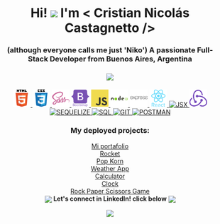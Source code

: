 <h1 align="center">
    Hi! 
    <img 
    src="https://raw.githubusercontent.com/MartinHeinz/MartinHeinz/master/wave.gif" 
    width='50'> 
    I'm < Cristian Nicolás Castagnetto />
</h1>
<h3 align="center">
    (although everyone calls me just 'Niko') A passionate Full-Stack Developer from Buenos Aires, Argentina
</h3>

<h3 align="center">
    <img 
    src="https://media2.giphy.com/media/QssGEmpkyEOhBCb7e1/giphy.gif?cid=ecf05e47a0n3gi1bfqntqmob8g9aid1oyj2wr3ds3mg700bl&rid=giphy.gif" 
    width='32'>
</h3>

<p align="center" display="hidden"> 
    <a href="https://www.w3.org/html/" target="_blank">
        <img src="https://raw.githubusercontent.com/devicons/devicon/master/icons/html5/html5-original-wordmark.svg" 
        alt="HTML" width="40" height="40"/>
    </a> 
    <a href="https://www.w3schools.com/css/" target="_blank">
        <img src="https://raw.githubusercontent.com/devicons/devicon/master/icons/css3/css3-original-wordmark.svg"
        alt="CSS" width="40" height="40"/>
    </a> 
    <a href="https://sass-lang.com" target="_blank">
        <img src="https://raw.githubusercontent.com/devicons/devicon/master/icons/sass/sass-original.svg" 
        alt="LESS" width="40" height="40"/>
    </a> 
    <a href="https://getbootstrap.com" target="_blank">
        <img src="https://raw.githubusercontent.com/devicons/devicon/master/icons/bootstrap/bootstrap-plain-wordmark.svg" 
        alt="BOOTSTRAP" width="40" height="40"/>
    </a> 
    <a href="https://developer.mozilla.org/en-US/docs/Web/JavaScript" target="_blank">
        <img src="https://raw.githubusercontent.com/devicons/devicon/master/icons/javascript/javascript-original.svg" 
        alt="JAVASCRIPT" width="40" height="40"/>
    </a>
    <a href="https://nodejs.org" target="_blank">
        <img src="https://raw.githubusercontent.com/devicons/devicon/master/icons/nodejs/nodejs-original-wordmark.svg" 
        alt="NODE" width="40" height="40"/>
    </a> 
    <a href="https://expressjs.com" target="_blank">
        <img src="https://raw.githubusercontent.com/devicons/devicon/master/icons/express/express-original-wordmark.svg" 
        alt="EXPRESS" width="40" height="40"/>
    </a> 
    <a href="https://reactjs.org/" target="_blank">
        <img src="https://raw.githubusercontent.com/devicons/devicon/master/icons/react/react-original-wordmark.svg" 
        alt="REACT" width="40" height="40"/>
    </a>
    <a href="https://es.reactjs.org/docs/introducing-jsx.html" target="_blank">
        <img src="https://cdn-icons-png.flaticon.com/512/460/460752.png" 
        alt="JSX" width="40" height="40"/>
    </a> 
    <a href="https://redux.js.org" target="_blank">
        <img src="https://raw.githubusercontent.com/devicons/devicon/master/icons/redux/redux-original.svg" 
        alt="REDUX" width="40" height="40"/>
    </a>
    <a href="https://www.npmjs.com/package/sequelize" target="_blank">
        <img src="https://encrypted-tbn0.gstatic.com/images?q=tbn:ANd9GcQcFASGEZk5cd9b8owxaiY5Tn8t_bzm4n5fsJUByYfBxXlhFAW_7juzn0fSSnaywz62-qY&usqp=CAU" 
        alt="SEQUELIZE" height="40"/>
    </a>
    <a href="https://datademia.es/blog/que-es-sql" target="_blank">
        <img src="https://encrypted-tbn0.gstatic.com/images?q=tbn:ANd9GcTEHtPf3JNY0qmUeKSnzNEpCtspxxK_mzeEPQ&usqp=CAU" 
        alt="SQL" height="40"/>
    </a>
    <a href="https://git-scm.com/" target="_blank">
        <img src="https://www.vectorlogo.zone/logos/git-scm/git-scm-icon.svg" 
        alt="GIT" width="40" height="40"/>
    </a>
    <a href="https://postman.com" target="_blank">
        <img src="https://www.vectorlogo.zone/logos/getpostman/getpostman-icon.svg" 
        alt="POSTMAN" width="40" height="40"/>
    </a>
</p>
 
<h3 align="center">
     My deployed projects:
</h3>
<div align="center">
  <a target="_BLANK" href="https://cnikoc.github.io/Portfolio/">Mi portafolio</a>
</div>
<div align="center">
  <a target="_BLANK" href="https://rocketprojectarg.netlify.app/">Rocket</a>
</div>
<div align="center">
   <a align="center" target="_BLANK" href="https://pop-korn.vercel.app/">Pop Korn</a>
</div>
<div align="center">
   <a align="center" target="_BLANK" href="https://weather-app-cnikoc.vercel.app">Weather App</a>
</div>
<div align="center">
   <a align="center" target="_BLANK" href="https://cnikoc.github.io/Calculator-Calculadora./">Calculator</a>
</div>
<div align="center">
   <a align="center" target="_BLANK" href="https://cnikoc.github.io/Clock-Reloj/">Clock</a>
</div>
<div align="center">
   <a align="center" target="_BLANK" href="https://cnikoc.github.io/Rock-Paper-Scissors/">Rock Paper Scissors Game</a>
</div>
 
<div align="center">
    <span align="center">
        <img src='https://inkster.co/wp-content/uploads/2020/01/Phone_INK.gif'
        width="60" align="center">
    </span>
    <span align="center">
        <b>Let's connect in LinkedIn! click below</b>
    </span>
    <span align="center">
        <img src='https://inkster.co/wp-content/uploads/2020/01/Phone_INK.gif'
        width="60" align="center">
    </span>
</div>
<p align="center">
    <a href = 'https://www.linkedin.com/in/castagnetto-dev/' target="_BLANK">
        <img 
        width='32px' align='center' 
        src="https://raw.githubusercontent.com/rahulbanerjee26/githubAboutMeGenerator/main/icons/linked-in-alt.svg"
        />
    </a>
</p>


